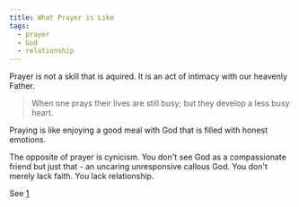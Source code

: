 ```yaml
---
title: What Prayer is Like
tags:
  - prayer
  - God
  - relationship
---
```


Prayer is not a skill that is aquired. It is an act of intimacy with our
heavenly Father. 

> When one prays their lives are still busy; but they develop a less busy
> heart.

Praying is like enjoying a good meal with God that is filled with honest
emotions. 

The opposite of prayer is cynicism. You don't see God as a compassionate friend
but just that - an uncaring unresponsive callous God. You don't merely lack
faith. You lack relationship.

See [1]

[1]: ./2016603.md
